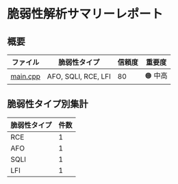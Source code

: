 # 脆弱性解析サマリーレポート

## 概要

| ファイル | 脆弱性タイプ | 信頼度 | 重要度 |
|---------|------------|--------|--------|
| [main.cpp](main.cpp.md) | AFO, SQLI, RCE, LFI | 80 | 🟠 中高 |

## 脆弱性タイプ別集計

| 脆弱性タイプ | 件数 |
|------------|------|
| RCE | 1 |
| AFO | 1 |
| SQLI | 1 |
| LFI | 1 |

